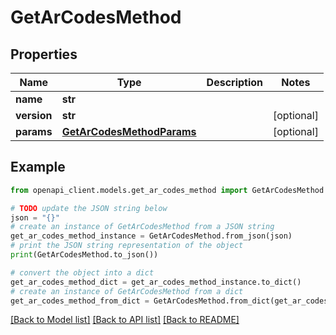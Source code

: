 # GetArCodesMethod


## Properties

Name | Type | Description | Notes
------------ | ------------- | ------------- | -------------
**name** | **str** |  | 
**version** | **str** |  | [optional] 
**params** | [**GetArCodesMethodParams**](GetArCodesMethodParams.md) |  | [optional] 

## Example

```python
from openapi_client.models.get_ar_codes_method import GetArCodesMethod

# TODO update the JSON string below
json = "{}"
# create an instance of GetArCodesMethod from a JSON string
get_ar_codes_method_instance = GetArCodesMethod.from_json(json)
# print the JSON string representation of the object
print(GetArCodesMethod.to_json())

# convert the object into a dict
get_ar_codes_method_dict = get_ar_codes_method_instance.to_dict()
# create an instance of GetArCodesMethod from a dict
get_ar_codes_method_from_dict = GetArCodesMethod.from_dict(get_ar_codes_method_dict)
```
[[Back to Model list]](../README.md#documentation-for-models) [[Back to API list]](../README.md#documentation-for-api-endpoints) [[Back to README]](../README.md)


